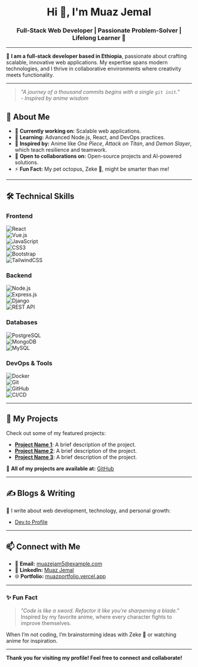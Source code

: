 <h1 align="center"> Hi 👋, I'm Muaz Jemal </h1>

<h3 align="center">Full-Stack Web Developer | Passionate Problem-Solver | Lifelong Learner 🚀</h3>



---

🎯 **I am a full-stack developer based in Ethiopia**, passionate about crafting scalable, innovative web applications. My expertise spans modern technologies, and I thrive in collaborative environments where creativity meets functionality.

---
> _"A journey of a thousand commits begins with a single `git init`."_  
> _- Inspired by anime wisdom_

## 💼 **About Me**  
- 🔭 **Currently working on:** Scalable web applications.  
- 🌱 **Learning:** Advanced Node.js, React, and DevOps practices.  
- 👾 **Inspired by:** Anime like _One Piece_, _Attack on Titan_, and _Demon Slayer_, which teach resilience and teamwork.  
- 🤝 **Open to collaborations on:** Open-source projects and AI-powered solutions.  
- ⚡ **Fun Fact:** My pet octopus, Zeke 🐙, might be smarter than me!  

---

## 🛠️ **Technical Skills**

### **Frontend**  
![React](https://img.shields.io/badge/React-20232A?style=flat&logo=react&logoColor=61DAFB)  
![Vue.js](https://img.shields.io/badge/Vue.js-35495E?style=flat&logo=vue.js&logoColor=4FC08D)  
![JavaScript](https://img.shields.io/badge/JavaScript-F7DF1E?style=flat&logo=javascript&logoColor=black)  
![CSS3](https://img.shields.io/badge/CSS3-1572B6?style=flat&logo=css3&logoColor=white)  
![Bootstrap](https://img.shields.io/badge/Bootstrap-563D7C?style=flat&logo=bootstrap&logoColor=white)  
![TailwindCSS](https://img.shields.io/badge/Tailwind_CSS-38B2AC?style=flat&logo=tailwind-css&logoColor=white)  

### **Backend**  
![Node.js](https://img.shields.io/badge/Node.js-339933?style=flat&logo=nodedotjs&logoColor=white)  
![Express.js](https://img.shields.io/badge/Express.js-000000?style=flat&logo=express&logoColor=white)  
![Django](https://img.shields.io/badge/Django-092E20?style=flat&logo=django&logoColor=white)  
![REST API](https://img.shields.io/badge/REST_API-0078D7?style=flat&logo=api&logoColor=white)  

### **Databases**  
![PostgreSQL](https://img.shields.io/badge/PostgreSQL-336791?style=flat&logo=postgresql&logoColor=white)  
![MongoDB](https://img.shields.io/badge/MongoDB-47A248?style=flat&logo=mongodb&logoColor=white)  
![MySQL](https://img.shields.io/badge/MySQL-4479A1?style=flat&logo=mysql&logoColor=white)  

### **DevOps & Tools**  
![Docker](https://img.shields.io/badge/Docker-2496ED?style=flat&logo=docker&logoColor=white)  
![Git](https://img.shields.io/badge/Git-F05032?style=flat&logo=git&logoColor=white)  
![GitHub](https://img.shields.io/badge/GitHub-181717?style=flat&logo=github&logoColor=white)  
![CI/CD](https://img.shields.io/badge/CI/CD-17A2B8?style=flat&logo=github-actions&logoColor=white)  

---

## 🌟 **My Projects**  
Check out some of my featured projects:  
- **[Project Name 1](#)**: A brief description of the project.  
- **[Project Name 2](#)**: A brief description of the project.  
- **[Project Name 3](#)**: A brief description of the project.  

📂 **All of my projects are available at:** [GitHub](https://github.com/muazje)  

---

## ✍️ **Blogs & Writing**  
📖 I write about web development, technology, and personal growth:  
- [Dev.to Profile](https://dev.to/muazje)  

---

## 📫 **Connect with Me**  
- 💌 **Email:** [muazejam5@example.com](mailto:muazejam5@example.com)  
- 💼 **LinkedIn:** [Muaz Jemal](https://www.linkedin.com/in/muaz-jemal-0b001b295/)  
- 🌐 **Portfolio:** [muazportfolio.vercel.app](https://muazportfolio.vercel.app/)  

---

### ✨ **Fun Fact**  
> _"Code is like a sword. Refactor it like you're sharpening a blade."_  
> Inspired by my favorite anime, where every character fights to improve themselves.  

When I’m not coding, I’m brainstorming ideas with Zeke 🐙 or watching anime for inspiration.  

---

**Thank you for visiting my profile! Feel free to connect and collaborate!**  

